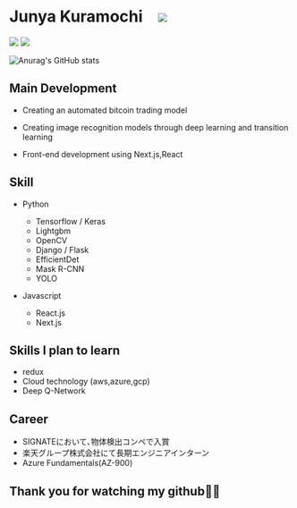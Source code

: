 # Junya Kuramochi　![](https://komarev.com/ghpvc/?username=JUNYA-727)

![](https://grass-graph.moshimo.works/images/JUNYA-727.png)
![](https://github-profile-summary-cards.vercel.app/api/cards/profile-details?username=JUNYA-727&theme=monokai)

![Anurag's GitHub stats](https://github-readme-stats.vercel.app/api?username=JUNYA-727&show_icons=true&theme=monokai)
## Main Development
- Creating an automated bitcoin trading model

- Creating image recognition models through deep learning and transition learning

- Front-end development using Next.js,React

## Skill
- Python
  - Tensorflow / Keras
  - Lightgbm
  - OpenCV
  - Django / Flask
  - EfficientDet
  - Mask R-CNN
  - YOLO
  
- Javascript
  - React.js
  - Next.js





## Skills I plan to learn
- redux
- Cloud technology (aws,azure,gcp)
- Deep Q-Network

## Career
- SIGNATEにおいて､物体検出コンペで入賞
- 楽天グループ株式会社にて長期エンジニアインターン
- Azure Fundamentals(AZ-900) 


##

## Thank you for watching my github🙇‍♂️
